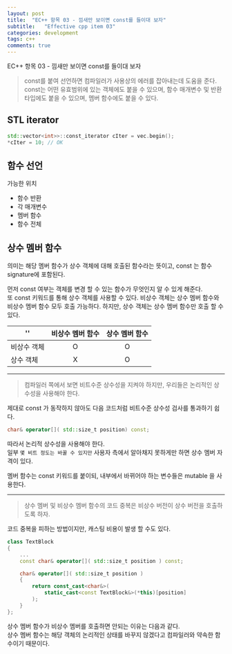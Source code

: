 ```yaml
---
layout: post
title:  "EC++ 항목 03 - 낌새만 보이면 const를 들이대 보자"
subtitle:   "Effective cpp item 03"
categories: development
tags: c++
comments: true
---
```


EC++ 항목 03 - 낌새만 보이면 const를 들이대 보자

> const를 붙여 선언하면 컴파일러가 사용상의 에러를 잡아내는데 도움을 준다.  
> const는 어떤 유효범위에 있는 객체에도 붙을 수 있으며, 함수 매개변수 및 반환 타입에도 붙을 수 있으며, 멤버 함수에도 붙을 수 있다.


## STL iterator
```C++
std::vector<int>>::const_iterator cIter = vec.begin();
*cIter = 10; // OK
```

## 함수 선언
가능한 위치
* 함수 반환
* 각 매개변수
* 멤버 함수
* 함수 전체

## 상수 멤버 함수
의미는 해당 멤버 함수가 상수 객체에 대해 호출된 함수라는 뜻이고, const 는 함수 signature에 포함된다.  

먼저 const 여부는 객체를 변경 할 수 있는 함수가 무엇인지 알 수 있게 해준다.  
또 const 키워드를 통해 상수 객체를 사용할 수 있다.
비상수 객체는 상수 멤버 함수와 비상수 멤버 함수 모두 호출 가능하다.
하지만, 상수 객체는 상수 멤버 함수만 호출 할 수 있다.

''   |  비상수 멤버 함수 | 상수 멤버 함수
--- |:---: | :----:
비상수 객체 | O | O
상수 객체 | X | O

---
> 컴파일러 쪽에서 보면 비트수준 상수성을 지켜야 하지만, 우리들은 논리적인 상수성을 사용해야 한다.

제대로 const 가 동작하지 않아도 다음 코드처럼 비트수준 상수성 검사를 통과하기 쉽다.
```C++
char& operator[]( std::size_t position) const;
```
따라서 논리적 상수성을 사용해야 한다.  
일부 `몇 비트 정도는 바꿀 수 있지만` 사용자 측에서 알아채지 못하게만 하면 상수 멤버 자격이 있다.

멤버 함수는 const 키워드를 붙이되, 내부에서 바뀌어야 하는 변수들은 mutable 을 사용한다.

---
> 상수 멤버 및 비상수 멤버 함수의 코드 중복은 비상수 버전이 상수 버전을 호출하도록 하자.

코드 중복을 피하는 방법이지만, 캐스팅 비용이 발생 할 수도 있다.

```C++
class TextBlock
{
    ...
    const char& operator[]( std::size_t position ) const;

    char& operator[]( std::size_t position )
    {
        return const_cast<char&>( 
            static_cast<const TextBlock&>(*this)[position]
        );
    }
};
```

상수 멤버 함수가 비상수 멤버를 호출하면 안되는 이유는 다음과 같다.  
상수 멤버 함수는 해당 객체의 논리적인 상태를 바꾸지 않겠다고 컴파일러와 약속한 함수이기 때문이다.